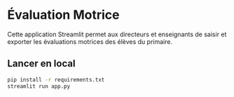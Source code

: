 # Évaluation Motrice

Cette application Streamlit permet aux directeurs et enseignants de saisir et exporter les évaluations motrices des élèves du primaire.

## Lancer en local

```bash
pip install -r requirements.txt
streamlit run app.py
```



